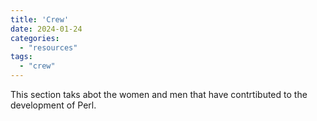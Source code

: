```yaml
---
title: 'Crew'
date: 2024-01-24
categories:
  - "resources"
tags: 
  - "crew"
---
```

This section taks abot the women and men that have contrtibuted to the development of Perl.

